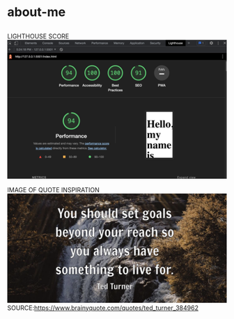 # about-me

## 

LIGHTHOUSE SCORE
![Lighthouse Score](img/Lighthouse%20Score.png "Lighthouse Score")

IMAGE OF QUOTE INSPIRATION
![Inspirational quote in front of forrest](img/Inspirational%20Quote%20Picture.png)
SOURCE:https://www.brainyquote.com/quotes/ted_turner_384962

